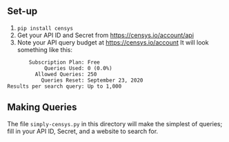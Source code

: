 

## Set-up

1. `pip install censys`
1. Get your API ID and Secret from https://censys.io/account/api
1. Note your API query budget at https://censys.io/account
It will look something like this:
```
       Subscription Plan: Free
            Queries Used: 0 (0.0%)
         Allowed Queries: 250
           Queries Reset: September 23, 2020
Results per search query: Up to 1,000
```

## Making Queries

The file `simply-censys.py` in this directory will make the simplest
of queries; fill in your API ID, Secret, and a website to search for.
